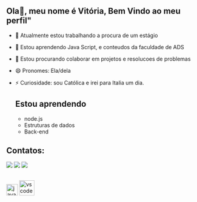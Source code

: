 ## Ola👋, meu nome é Vitória, Bem Vindo ao meu perfil"


- 🔭 Atualmente estou trabalhando a procura de um estágio
- 🌱 Estou aprendendo Java Script, e conteudos da faculdade de ADS
- 👯 Estou procurando colaborar em projetos e resolucoes de problemas
- 😄 Pronomes: Ela/dela
- ⚡ Curiosidade: sou Católica e irei para Italia um dia.

  ## Estou aprendendo
  - node.js
  - Estruturas de dados
  - Back-end

## Contatos:

<div>
<a href="https://instagram.com/girly_vitoria" target="_blank"><img loading="lazy" src="https://img.shields.io/badge/-Instagram-%23E4405F?style=for-the-badge&logo=instagram&logoColor=white" target="_blank"></a>
<a href = "vivitoiaromero@gmail.com"><img loading="lazy" src="https://img.shields.io/badge/Gmail-D14836?style=for-the-badge&logo=gmail&logoColor=white" target="_blank"></a>
<a href="https://www.linkedin.com/in/vitoria-romero-07b001279" target="_blank"><img loading="lazy" src="https://img.shields.io/badge/-LinkedIn-%230077B5?style=for-the-badge&logo=linkedin&logoColor=white" target="_blank"></a>   
</div>

##
 <img src="https://cdn.jsdelivr.net/gh/devicons/devicon/icons/javascript/javascript-original.svg" height="30" alt="javascript logo"  />  <img src="https://cdn.jsdelivr.net/gh/devicons/devicon/icons/vscode/vscode-original.svg" height="40" alt="vscode logo"  />
  <img width="13" />  
